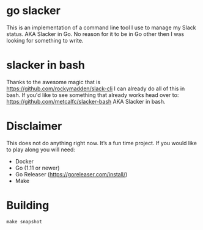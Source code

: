 # go slacker
This is an implementation of a command line tool I use to manage my Slack status. AKA Slacker in Go. No reason for it to be in Go other then I was looking for something to write.

# slacker in bash

Thanks to the awesome magic that is https://github.com/rockymadden/slack-cli I can already do all of this in bash. If you'd like to see something that already works head over to: https://github.com/metcalfc/slacker-bash AKA Slacker in bash.

# Disclaimer

This does not do anything right now. It’s a fun time project. If you would like to play along you will need:
  - Docker
  - Go (1.11 or newer)
  - Go Releaser (https://goreleaser.com/install/)
  - Make

# Building

```
make snapshot
```
